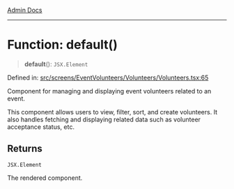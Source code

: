 [Admin Docs](/)

***

# Function: default()

> **default**(): `JSX.Element`

Defined in: [src/screens/EventVolunteers/Volunteers/Volunteers.tsx:65](https://github.com/gautam-divyanshu/talawa-admin/blob/69cd9f147d3701d1db7821366b2c564d1fb49f77/src/screens/EventVolunteers/Volunteers/Volunteers.tsx#L65)

Component for managing and displaying event volunteers related to an event.

This component allows users to view, filter, sort, and create volunteers. It also handles fetching and displaying related data such as volunteer acceptance status, etc.

## Returns

`JSX.Element`

The rendered component.
